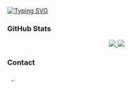 [![Typing SVG](https://readme-typing-svg.herokuapp.com?font=Fira+Code&pause=1000&color=B3EEF7&width=435&lines=Welcome+to+0xGery+Github+Profile)](https://git.io/typing-svg)

### GitHub Stats

<div align="center" style="display: flex; justify-content: center;"> 
    <a href="https://github.com/0xGery"> 
    <img height="180px" src="https://github-readme-stats.vercel.app/api?username=0xGery&show_icons=true&theme=one_dark_pro&include_all_commits=true&count_private=true"/> 
    <img height="180px" src="https://github-readme-stats.vercel.app/api/top-langs/?username=0xGery&layout=compact&langs_count=8&theme=one_dark_pro"/> 
    </a> 
</div>
    
### Contact
<div> 
    <a href="https://x.com/NullxGery" target="_blank">
        <img src="https://raw.githubusercontent.com/0xGery/Fullstack/refs/heads/main/Frontend/src/Assets/social/twitter.svg" width="10" height="10" alt="Twitter">
    </a>
        <a href="https://t.me/NullxGery" target="_blank">
        <img src="https://raw.githubusercontent.com/0xGery/Fullstack/refs/heads/main/Frontend/src/Assets/social/telegram.svg" width="10" height="10" alt="Telegram">
    </a>
</div>


